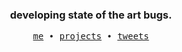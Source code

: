 <div align="center">
	<h3>developing state of the art bugs.</h3>
	<samp>
		<a href="https://arexon.dev">me</a> ∙
		<a href="https://arexon.dev/projects">projects</a> ∙
		<a href="https://twitter.com/thearexon">tweets</a>
	</samp>
</div>
